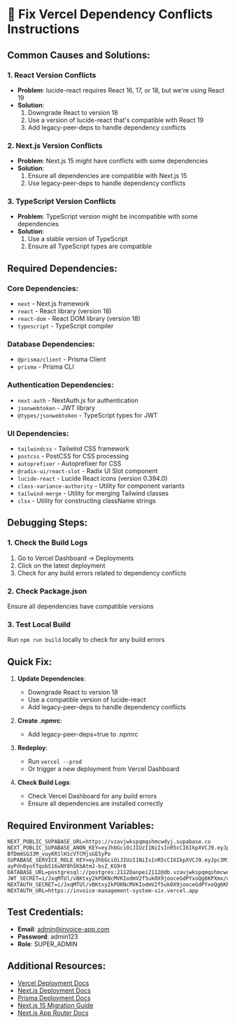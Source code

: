 
# 🔧 Fix Vercel Dependency Conflicts Instructions

## Common Causes and Solutions:

### 1. React Version Conflicts
- **Problem**: lucide-react requires React 16, 17, or 18, but we're using React 19
- **Solution**: 
  1. Downgrade React to version 18
  2. Use a version of lucide-react that's compatible with React 19
  3. Add legacy-peer-deps to handle dependency conflicts

### 2. Next.js Version Conflicts
- **Problem**: Next.js 15 might have conflicts with some dependencies
- **Solution**: 
  1. Ensure all dependencies are compatible with Next.js 15
  2. Use legacy-peer-deps to handle dependency conflicts

### 3. TypeScript Version Conflicts
- **Problem**: TypeScript version might be incompatible with some dependencies
- **Solution**: 
  1. Use a stable version of TypeScript
  2. Ensure all TypeScript types are compatible

## Required Dependencies:

### Core Dependencies:
- `next` - Next.js framework
- `react` - React library (version 18)
- `react-dom` - React DOM library (version 18)
- `typescript` - TypeScript compiler

### Database Dependencies:
- `@prisma/client` - Prisma Client
- `prisma` - Prisma CLI

### Authentication Dependencies:
- `next-auth` - NextAuth.js for authentication
- `jsonwebtoken` - JWT library
- `@types/jsonwebtoken` - TypeScript types for JWT

### UI Dependencies:
- `tailwindcss` - Tailwind CSS framework
- `postcss` - PostCSS for CSS processing
- `autoprefixer` - Autoprefixer for CSS
- `@radix-ui/react-slot` - Radix UI Slot component
- `lucide-react` - Lucide React icons (version 0.394.0)
- `class-variance-authority` - Utility for component variants
- `tailwind-merge` - Utility for merging Tailwind classes
- `clsx` - Utility for constructing className strings

## Debugging Steps:

### 1. Check the Build Logs
1. Go to Vercel Dashboard → Deployments
2. Click on the latest deployment
3. Check for any build errors related to dependency conflicts

### 2. Check Package.json
Ensure all dependencies have compatible versions

### 3. Test Local Build
Run `npm run build` locally to check for any build errors

## Quick Fix:

1. **Update Dependencies**:
   - Downgrade React to version 18
   - Use a compatible version of lucide-react
   - Add legacy-peer-deps to handle dependency conflicts

2. **Create .npmrc**:
   - Add legacy-peer-deps=true to .npmrc

3. **Redeploy**:
   - Run `vercel --prod`
   - Or trigger a new deployment from Vercel Dashboard

4. **Check Build Logs**:
   - Check Vercel Dashboard for any build errors
   - Ensure all dependencies are installed correctly

## Required Environment Variables:

```
NEXT_PUBLIC_SUPABASE_URL=https://vzavjwkspqmqshmcwdyj.supabase.co
NEXT_PUBLIC_SUPABASE_ANON_KEY=eyJhbGciOiJIUzI1NiIsInR5cCI6IkpXVCJ9.eyJpc3MiOiJzdXBhYmFzZSIsInJlZiI6InZ6YXZqd2tzcHFtcXNobWN3ZHlqIiwicm9sZSI6ImFub24iLCJpYXQiOjE3NTk4OTExMjEsImV4cCI6MjA3NTQ2NzEyMX0.YOFjpw21w-BfDmmSG33M_vuyKR1lH1cVTCMjsGE5yPo
SUPABASE_SERVICE_ROLE_KEY=eyJhbGciOiJIUzI1NiIsInR5cCI6IkpXVCJ9.eyJpc3MiOiJzdXBhYmFzZSIsInJlZiI6InZ6YXZqd2tzcHFtcXNobWN3ZHlqIiwicm9sZSI6InNlcnZpY2Vfcm9sZSIsImlhdCI6MTc1OTg5MTEyMSwiZXhwIjoyMDc1NDY3MTIxfQ.tRx2-ayPdn0yotTqobS16uNY8h5KbAtmJ-bsZ_KG9r8
DATABASE_URL=postgresql://postgres:2112Danpei2112@db.vzavjwkspqmqshmcwdyj.supabase.co:5432/postgres
JWT_SECRET=i/JxqMTUl/vBKtxy2kPOKNcMVKIodmV2f5uk0X9jooceGdPYxoQg6KPXmx/uAaENhQoDhudBbLuhKxkiA3u+cA==
NEXTAUTH_SECRET=i/JxqMTUl/vBKtxy2kPOKNcMVKIodmV2f5uk0X9jooceGdPYxoQg6KPXmx/uAaENhQoDhudBbLuhKxkiA3u+cA==
NEXTAUTH_URL=https://invoice-management-system-six.vercel.app
```

## Test Credentials:

- **Email**: admin@invoice-app.com
- **Password**: admin123
- **Role**: SUPER_ADMIN

## Additional Resources:

- [Vercel Deployment Docs](https://vercel.com/docs/concepts/deployments)
- [Next.js Deployment Docs](https://nextjs.org/docs/deployment)
- [Prisma Deployment Docs](https://www.prisma.io/docs/guides/deployment)
- [Next.js 15 Migration Guide](https://nextjs.org/docs/messages/next-upgrade)
- [Next.js App Router Docs](https://nextjs.org/docs/app)
